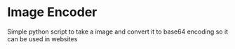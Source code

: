 # Image Encoder

Simple python script to take a image and convert it to base64 encoding so it can be used in websites
